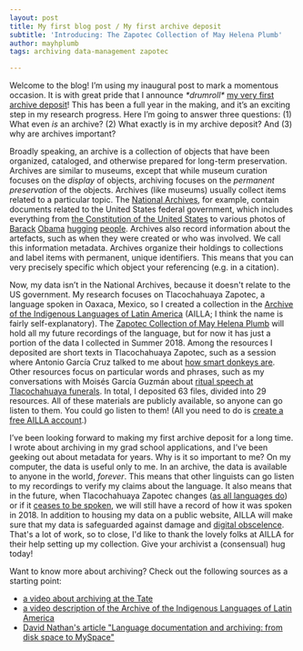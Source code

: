 ```yaml
---
layout: post
title: My first blog post / My first archive deposit
subtitle: 'Introducing: The Zapotec Collection of May Helena Plumb'
author: mayhplumb
tags: archiving data-management zapotec

---
```


Welcome to the blog! I’m using my inaugural post to mark a momentous occasion. It is with great pride that I announce <i>&#42;drumroll&#42;</i> <a target="_blank" title="Zapotec Collection of May Helena Plumb" href="https://www.ailla.utexas.org/islandora/object/ailla:257460">my very first archive deposit</a>! This has been a full year in the making,<a tabindex="0" class="footnote" data-toggle="popover" data-content="Yeah, it took a long time. I’ll write about why in a future post, probably."></a> and it’s an exciting step in my research progress.  Here I’m going to answer three questions: (1) What even <i>is</i> an archive? (2) What exactly is in my archive deposit? And (3) why are archives important?

Broadly speaking, an <span class="jargon">archive</span> is a collection of objects that have been organized, cataloged, and otherwise prepared for long-term preservation.<!--exerpt--> Archives are similar to museums, except that while museum curation focuses on the <i>display</i> of objects, archiving focuses on the <i>permanent preservation</i> of the objects.<a tabindex="0" class="footnote" data-toggle="popover" data-content="I really hope no archivists or museum directors come after me over this definition."></a>  Archives (like museums) usually collect items related to a particular topic. The <a target="_blank" title="National Archives website" href="https://www.archives.gov/">National Archives</a>, for example, contain documents related to the United States federal government, which includes everything from <a target="_blank" title="Constitution of the United States, ID 1667751" href="https://catalog.archives.gov/id/1667751">the Constitution of the United States</a> to various photos of <a target="_blank" title="Obama hugging Gabby Giffords, ID 118817949" href="https://catalog.archives.gov/id/118817949">Barack</a> <a target="_blank" title="Obama hugging Susie Pierce, ID 24477925" href="https://catalog.archives.gov/id/24477925">Obama</a> <a target="_blank" title="Obama hugging Julie Lewis, ID 24477939" href="https://catalog.archives.gov/id/24477939">hugging</a> <a target="_blank" title="Obama hugging Joe Biden, ID 118818037" href="https://catalog.archives.gov/id/118818037">people</a>.  Archives also record information about the artefacts, such as when they were created or who was involved. We call this information <a tabindex="0" class="jargon" data-toggle="popover" data-content="For example, the picture of <a target='_blank' href='https://catalog.archives.gov/id/118818037'>Barack Obama hugging Joe Biden</a> is a piece of data about US history.  The location (Wilmington, Delaware), date (June 6, 2015), and photographer (Pete Souza) are data <i>about</i> that data. <i>Meta</i>data.">metadata</a>. Archives organize their holdings to collections and label items with permanent, unique identifiers. This means that you can very precisely specific which object your referencing (e.g. in a citation).  

Now, my data isn’t in the National Archives, because it doesn't relate to the US government. My research focuses on Tlacochahuaya Zapotec, a language spoken in Oaxaca, Mexico,<a tabindex="0" class="footnote" data-toggle="popover" data-content="Specifically, Tlacochahuaya Zapotec is spoken in San Jéronimo Tlacochahuaya (a town about 18km outside of Oaxaca City), as well as in diaspora communities in the United States.  It's a beautiful language. If you don't want to sift through my archive deposit, you can check out the <a target='_blank' title='Explore the Tlacochahuaya Zapotec Talking Dictionary' href='http://talkingdictionary.swarthmore.edu/tlacochahuaya/'>Tlacochahuaya Zapotec Talking Dictionary</a>, or watch clips from <a target='_blank' title='Dizhsa Nabani' href='https://doculabs.haverford.edu/dizhsanabani/watch/'>Watch Dizhsa Nabani</a>, a documentary about language and daily life in Tlacochahuaya."></a> so I created a collection in the <a target="_blank" title="AILLA homepage" href="https://www.ailla.utexas.org/">Archive of the Indigenous Languages of Latin America</a> (AILLA; I think the name is fairly self-explanatory).  The <a target="_blank" title="Zapotec Collection of May Helena Plumb" href="https://www.ailla.utexas.org/islandora/object/ailla:257460">Zapotec Collection of May Helena Plumb</a> will hold all my future recordings of the language, but for now it has just a portion of the data I collected in Summer 2018.  Among the resources I deposited are short texts in Tlacochahuaya Zapotec, such as a session where Antonio García Cruz talked to me about <a target="_blank" title="About donkeys (AntonioGC)" href="https://www.ailla.utexas.org/islandora/object/ailla:262614">how smart donkeys are</a>. Other resources focus on particular words and phrases, such as my conversations with Moisés García Guzmán about <a target="_blank" title="Funerals in SJT (MoisesGG)" href="https://www.ailla.utexas.org/islandora/object/ailla:262635">ritual speech at Tlacochahuaya funerals</a>. In total, I deposited 63 files, divided into 29 resources. All of these materials are publicly available, so anyone can go listen to them. You could go listen to them! (All you need to do is <a target="_blank" title="AILLA registration page" href="https://www.ailla.utexas.org/user/register">create a free AILLA account</a>.)

I’ve been looking forward to making my first archive deposit for a long time. I wrote about archiving in my grad school applications, and I’ve been geeking out about metadata for years. Why is it so important to me? On my computer, the data is useful only to me. In an archive, the data is available to anyone in the world, <i>forever</i>.<a tabindex="0" class="footnote" data-toggle="popover" data-content="Well, in theory, anyway."></a> This means that other linguists can go listen to my recordings to verify my claims about the language.  It also means that in the future, when Tlacochahuaya Zapotec changes (<a target="_blank" title="Linguistics Society of America page on language change" href="https://www.linguisticsociety.org/content/english-changing">as all languages do</a>) or if it <a target="_blank" title="Article on language endangerment from the Oxford Research Encyclopedia of Linguistics" href="https://dx.doi.org/10.1093/acrefore/9780199384655.013.21">ceases to be spoken</a>, we will still have a record of how it was spoken in 2018. In addition to housing my data on a public website, AILLA will make sure that my data is safeguarded against damage and <a target="_blank" class="jargon" title="Wikipedia page for digital obsolescence" href="https://en.wikipedia.org/wiki/Digital_obsolescence">digital obscelence</a>. That's a lot of work, so to close, I'd like to thank the lovely folks at AILLA for their help setting up my collection. Give your archivist a (consensual) hug today!

Want to know more about archiving? Check out the following sources as a starting point:
<ul>
	<li><a target="_blank" href="https://youtu.be/QNN2LFe_iD8">a video about archiving at the Tate</a></li>
	<li><a target="_blank" href="https://youtu.be/fst-KczfG-4">a video description of the Archive of the Indigenous Languages of Latin America</a></li>
	<li><a target="_blank" href="https://www.elpublishing.org/PID/085">David Nathan's article "Language documentation and archiving: from disk space to MySpace"</a></li>
</ul>
